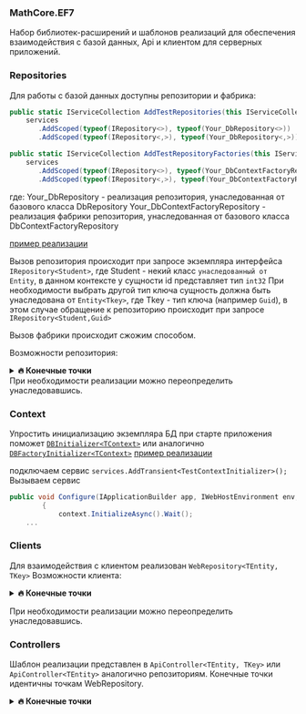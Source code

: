 ### MathCore.EF7

Набор библиотек-расширений и шаблонов реализаций для обеспечения взаимодействия с базой данных, Api и клиентом для серверных приложений.

### Repositories

Для работы с базой данных доступны репозитории и фабрика:

```C#
public static IServiceCollection AddTestRepositories(this IServiceCollection services) =>
	services
	   .AddScoped(typeof(IRepository<>), typeof(Your_DbRepository<>))
	   .AddScoped(typeof(IRepository<,>), typeof(Your_DbRepository<,>));

public static IServiceCollection AddTestRepositoryFactories(this IServiceCollection services) =>
	services
	   .AddScoped(typeof(IRepository<>), typeof(Your_DbContextFactoryRepository<>))
	   .AddScoped(typeof(IRepository<,>), typeof(Your_DbContextFactoryRepository<,>));
```
где:
Your_DbRepository - реализация репозитория, унаследованная от базового класса DbRepository
Your_DbContextFactoryRepository - реализация фабрики репозитория, унаследованная от базового класса DbContextFactoryRepository

[пример реализации](https://github.com/Infarh/MathCore.EF7/blob/dev/Tests/DAL/DAL/Repositories/Test_DbRepository.cs)

Вызов репозитория происходит при запросе экземпляра интерфейса `IRepository<Student>`, где Student - некий класс `унаследованный от Entity`, в данном контексте у сущности id представляет тип `int32`
При необходимости выбрать другой тип ключа сущность должна быть унаследована от `Entity<Tkey>`, где Tkey - тип ключа (например `Guid`), в этом случае обращение к репозиторию происходит при запросе `IRepository<Student,Guid>`

Вызов фабрики происходит сжожим способом.

Возможности репозитория:
<details>	
  <br />
  <summary><b>🔥 Конечные точки</b></summary>
  	<ul>
      <li>Task<bool> <b>IsEmpty</b>(CancellationToken Cancel = default)</li>
	    <li>Task<bool> <b>ExistId</b>(TKey Id, CancellationToken Cancel = default)</li>
  	  <li>Task<int> <b>GetCount</b>(CancellationToken Cancel = default)</li>
	    <li>Task<IEnumerable<TEntity>> <b>GetAll</b>(CancellationToken Cancel = default)</li>
      <li>Task<IEnumerable<TEntity>> <b>Get</b>(int Skip, int Count, CancellationToken Cancel = default)</li>
      <li>Task<IPage<TEntity>> <b>GetPage</b>(int PageNumber, int PageSize, CancellationToken Cancel = default)</li>
      <li>Task<TEntity> <b>GetById</b>(TKey Id, CancellationToken Cancel = default)</li>
      <li>Task<int> <b>SaveChanges</b>(CancellationToken Cancel = default)</li>
      <li>Task<bool> <b>Exist</b>(TEntity item, CancellationToken Cancel = default)</li>
	    <li>Task<TEntity> <b>Add</b>(TEntity item, CancellationToken Cancel = default)</li>
  	  <li>Task <b>AddRange</b>(IEnumerable<TEntity> items, CancellationToken Cancel = default)</li>
       <li>Task<TEntity> <b>Update</b>(TEntity item, CancellationToken Cancel = default)</li>
	    <li>Task<TEntity> <b>UpdateById</b>(TKey id, Action<TEntity> ItemUpdated, CancellationToken Cancel = default)</li>
  	  <li>Task <b>UpdateRange</b>(IEnumerable<TEntity> items, CancellationToken Cancel = default)</li>
      <li>Task<TEntity> <b>Delete</b>(TEntity item, CancellationToken Cancel = default)</li>
	    <li>Task <b>DeleteRange</b>(IEnumerable<TEntity> items, CancellationToken Cancel = default)</li>
  	  <li>Task<TEntity> <b>DeleteById</b>(TKey id, CancellationToken Cancel = default)</li>
	</ul>	
</details>
При необходимости реализации можно переопределить унаследовавшись.

### Context
Упростить инициализацию экземпляра БД при старте приложения поможет [`DBInitializer<TContext>`](https://github.com/Infarh/MathCore.EF7/blob/devs/MathCore.EF7/Contexts/DBInitializer.cs)
или аналогично [`DBFactoryInitializer<TContext>`](https://github.com/Infarh/MathCore.EF7/blob/dev/MathCore.EF7/Contexts/DBFactoryInitializer.cs)
[пример реализации](https://github.com/Infarh/MathCore.EF7/blob/dev/Tests/DAL/DAL/TestContextInitializer.cs)

подключаем сервис `services.AddTransient<TestContextInitializer>();`
Вызываем сервис 
```C#
public void Configure(IApplicationBuilder app, IWebHostEnvironment env, TestContextInitializer context)
        {
            context.InitializeAsync().Wait();
	...
```

### Clients

Для взаимодействия с клиентом реализован `WebRepository<TEntity, TKey>`
Возможности клиента:
<details>	
  <br />
  <summary><b>🔥 Конечные точки</b></summary>
  	<ul>
      <details> <summary>Get </summary>
      <ul>
      <li>Task<bool> <b>IsEmpty</b>(CancellationToken Cancel = default)</li>
	    <li>Task<bool> <b>ExistId</b>(TKey Id, CancellationToken Cancel = default)</li>
  	  <li>Task<int> <b>GetCount</b>(CancellationToken Cancel = default)</li>
	    <li>Task<IEnumerable<TEntity>> <b>GetAll</b>(CancellationToken Cancel = default)</li>
      <li>Task<IEnumerable<TEntity>> <b>Get</b>(int Skip, int Count, CancellationToken Cancel = default)</li>
      <li>Task<IPage<TEntity>> <b>GetPage</b>(int PageNumber, int PageSize, CancellationToken Cancel = default)</li>
      <li>Task<TEntity> <b>GetById</b>(TKey Id, CancellationToken Cancel = default)</li>
      <li>Task<int> <b>SaveChanges</b>(CancellationToken Cancel = default)</li>
      </ul>
      </details>
      <details> <summary>Post </summary>
      <ul>
      <li>Task<bool> <b>Exist</b>(TEntity item, CancellationToken Cancel = default)</li>
	    <li>Task<TEntity> <b>Add</b>(TEntity item, CancellationToken Cancel = default)</li>
  	  <li>Task <b>AddRange</b>(IEnumerable<TEntity> items, CancellationToken Cancel = default)</li>
      </ul>
      </details>
	  <details> <summary>Put </summary>
      <ul>
      <li>Task<TEntity> <b>Update</b>(TEntity item, CancellationToken Cancel = default)</li>
	    <li>Task<TEntity> <b>UpdateById</b>(TKey id, Action<TEntity> ItemUpdated, CancellationToken Cancel = default)</li>
  	  <li>Task <b>UpdateRange</b>(IEnumerable<TEntity> items, CancellationToken Cancel = default)</li>
      </ul>
      </details>
	  <details> <summary>Delete </summary>
      <ul>
      <li>Task<TEntity> <b>Delete</b>(TEntity item, CancellationToken Cancel = default)</li>
	    <li>Task <b>DeleteRange</b>(IEnumerable<TEntity> items, CancellationToken Cancel = default)</li>
  	  <li>Task<TEntity> <b>DeleteById</b>(TKey id, CancellationToken Cancel = default)</li>
      </ul>
      </details>
	    <br />
	</ul>	
</details>

При необходимости реализации можно переопределить унаследовавшись.

### Controllers

Шаблон реализации представлен в `ApiController<TEntity, TKey>` или `ApiController<TEntity>` аналогично репозиториям.
Конечные точки идентичны точкам WebRepository.
<details>	
  <br />
  <summary><b>🔥 Конечные точки</b></summary>
  	<ul>
      <details> <summary>Get </summary>
      <ul>
      <li>[HttpGet("isempty")] <br/>Task<bool> <b>IsEmpty</b>()</li>
	    <li>[HttpGet("exist/{Id}")]<br/> Task<bool> <b>ExistId</b>(TKey Id)</li>
  	  <li>[HttpGet("count")]<br/> Task<int> <b>GetCount</b>()</li>
	    <li>[HttpGet]<br/> Task<IEnumerable<TEntity>> <b>GetAll</b>()</li>
      <li>[HttpGet("items[[{Skip:int}/{Count:int}]]")]<br/> Task<IEnumerable<TEntity>> <b>Get</b>(int Skip, int Count)</li>
      <li>[HttpGet("page/{PageNumber:int}/{PageSize:int}")]<br/>
	  [HttpGet("page[[{PageNumber:int}/{PageSize:int}]]")]<br/>
	  Task<IPage<TEntity>> <b>GetPage</b>(int PageNumber, int PageSize)</li>
      <li>[HttpGet("{Id}")] <br/>Task<TEntity> <b>GetById</b>(TKey Id)</li>
      <li>[HttpGet("save")][HttpPost("save")][HttpPut("save")] <br/>Task<int> <b>SaveChanges</b>()</li>
      </ul>
      </details>
      <details> <summary>Post </summary>
      <ul>
      <li>[HttpPost("exist")] <br/>Task<bool> <b>Exist</b>(TEntity item)</li>
	    <li>[HttpPost]<br/>Task<TEntity> <b>Add</b>(TEntity item)</li>
  	  <li>[HttpPost("range")]<br/>Task <b>AddRange</b>(IEnumerable<TEntity> items)</li>
      </ul>
      </details>
	  <details> <summary>Put </summary>
      <ul>
      <li>[HttpPut]<br/>Task<TEntity> <b>Update</b>(TEntity item)</li>
	    <li>[HttpPut("{id}")]<br/>Task<TEntity> <b>UpdateById</b>(TKey id, Action<TEntity> ItemUpdated)</li>
  	  <li>[HttpPut("range")]<br/>Task <b>UpdateRange</b>(IEnumerable<TEntity> items)</li>
      </ul>
      </details>
	  <details> <summary>Delete </summary>
      <ul>
      <li>[HttpDelete]<br/>Task<TEntity> <b>Delete</b>(TEntity item)</li>
	    <li>[HttpDelete("range")]<br/>Task <b>DeleteRange</b>(IEnumerable<TEntity> items)</li>
  	  <li>[HttpDelete("{id}")]<br/>Task<TEntity> <b>DeleteById</b>(TKey id)</li>
      </ul>
      </details>
	    <br />
	</ul>	
</details>
